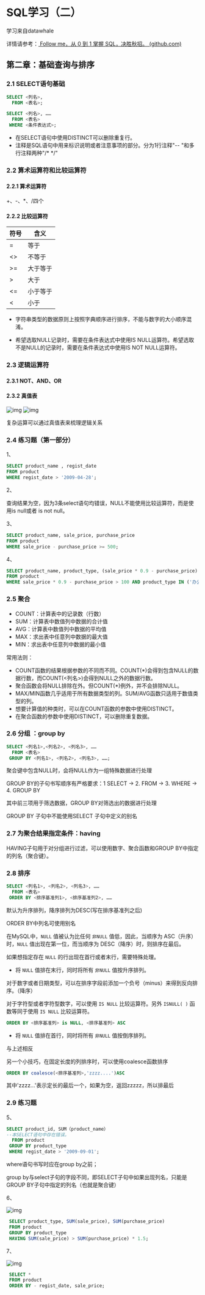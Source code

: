 # SQL学习（二）

学习来自datawhale

详情请参考：[ Follow me，从 0 到 1 掌握 SQL，决胜秋招。 (github.com)](https://github.com/datawhalechina/wonderful-sql)

## 第二章：基础查询与排序

### 2.1 SELECT语句基础

```sql
SELECT <列名>, 
  FROM <表名>;
```

```sql
SELECT <列名>, ……
  FROM <表名>
 WHERE <条件表达式>;
```

- 在SELECT语句中使用DISTINCT可以删除重复行。
- 注释是SQL语句中用来标识说明或者注意事项的部分。分为1行注释"-- "和多行注释两种"/* */"

### 2.2 算术运算符和比较运算符

#### 2.2.1 算术运算符

+、-、*、/四个

#### 2.2.2 比较运算符

| 符号 | 含义     |
| ---- | -------- |
| =    | 等于     |
| <>   | 不等于   |
| >=   | 大于等于 |
| >    | 大于     |
| <=   | 小于等于 |
| <    | 小于     |

- 字符串类型的数据原则上按照字典顺序进行排序，不能与数字的大小顺序混淆。

- 希望选取NULL记录时，需要在条件表达式中使用IS NULL运算符。希望选取不是NULL的记录时，需要在条件表达式中使用IS NOT NULL运算符。

### 2.3 逻辑运算符

#### 2.3.1 NOT、AND、OR

#### 2.3.2 真值表

<img src="https://github.com/datawhalechina/wonderful-sql/blob/main/img/ch02/ch02.03true.png?raw=true" alt="img"  />

<img src="https://github.com/datawhalechina/wonderful-sql/blob/main/img/ch02/ch02.05true3.png?raw=true" alt="img"  />

复杂运算可以通过真值表来梳理逻辑关系

### 2.4 练习题（第一部分）

1、

```sql
SELECT product_name , regist_date
FROM product
WHERE regist_date > '2009-04-28';
```

2、

查询结果为空，因为3条select语句均错误，NULL不能使用比较运算符，而是使用is null或者 is not null。

3、

```sql
SELECT product_name, sale_price, purchase_price
FROM product
WHERE sale_price - purchase_price >= 500;
```

4、

```sql
SELECT product_name, product_type, (sale_price * 0.9 - purchase_price) AS profit
FROM product
WHERE sale_price * 0.9 - purchase_price > 100 AND product_type IN ('办公用品', '厨房用具');
```

### 2.5 聚合

- COUNT：计算表中的记录数（行数）
- SUM：计算表中数值列中数据的合计值
- AVG：计算表中数值列中数据的平均值
- MAX：求出表中任意列中数据的最大值
- MIN：求出表中任意列中数据的最小值

常用法则：

- COUNT函数的结果根据参数的不同而不同。COUNT(*)会得到包含NULL的数据行数，而COUNT(<列名>)会得到NULL之外的数据行数。
- 聚合函数会将NULL排除在外。但COUNT(*)例外，并不会排除NULL。
- MAX/MIN函数几乎适用于所有数据类型的列。SUM/AVG函数只适用于数值类型的列。
- 想要计算值的种类时，可以在COUNT函数的参数中使用DISTINCT。
- 在聚合函数的参数中使用DISTINCT，可以删除重复数据。

### 2.6 分组 ：group by

```sql
SELECT <列名1>,<列名2>, <列名3>, ……
  FROM <表名>
 GROUP BY <列名1>, <列名2>, <列名3>, ……;
```

聚合键中包含NULL时，会将NULL作为一组特殊数据进行处理

GROUP BY的子句书写顺序有严格要求：1 SELECT → 2. FROM → 3. WHERE → 4. GROUP BY

其中前三项用于筛选数据，GROUP BY对筛选出的数据进行处理

GROUP BY 子句中不能使用SELECT 子句中定义的别名

### 2.7 为聚合结果指定条件：having

HAVING子句用于对分组进行过滤，可以使用数字、聚合函数和GROUP BY中指定的列名（聚合键）。

### 2.8 排序

```sql
SELECT <列名1>, <列名2>, <列名3>, ……
  FROM <表名>
 ORDER BY <排序基准列1>, <排序基准列2>, ……
```

默认为升序排列，降序排列为DESC(写在排序基准列之后)

 ORDER BY中列名可使用别名

在MySQL中，`NULL` 值被认为比任何 `非NULL` 值低，因此，当顺序为 ASC（升序）时，`NULL` 值出现在第一位，而当顺序为 DESC（降序）时，则排序在最后。

如果想指定存在 `NULL` 的行出现在首行或者末行，需要特殊处理。

- 将 `NULL` 值排在末行，同时将所有 `非NULL` 值按升序排列。

对于数字或者日期类型，可以在排序字段前添加一个负号（minus）来得到反向排序。（降序）

对于字符型或者字符型数字，可以使用 `IS NULL` 比较运算符。另外 `ISNULL( )` 函数等同于使用 `IS NULL` 比较运算符。

 ```sql
 ORDER BY <排序基准列> is NULL, <排序基准列> ASC
 ```

- 将 `NULL` 值排在首行，同时将所有 `非NULL` 值按倒序排列。

与上述相反

另一个小技巧，在固定长度的列排序时，可以使用coalesce函数排序

```sql
ORDER BY coalesce(<排序基准列>,'zzzz....')ASC
```

其中'zzzz...'表示定长的最后一个，如果为空，返回zzzzz，所以排最后

### 2.9 练习题

5、

```sql
SELECT product_id, SUM（product_name）
--本SELECT语句中存在错误。
  FROM product 
 GROUP BY product_type 
 WHERE regist_date > '2009-09-01';
```

where语句书写时应在group by之前；

group by与select子句的字段不同，即SELECT子句中如果出现列名，只能是GROUP BY子句中指定的列名（也就是聚合键）

6、

<img src="https://github.com/datawhalechina/wonderful-sql/blob/main/img/ch02/ch02.08test26.png?raw=true" alt="img"  />

```sql
 SELECT product_type, SUM(sale_price), SUM(purchase_price)
 FROM product
 GROUP BY product_type
 HAVING SUM(sale_price) > SUM(purchase_price) * 1.5;
```

7、

<img src="https://github.com/datawhalechina/wonderful-sql/blob/main/img/ch02/ch02.09test27.png?raw=true" alt="img"  />

```sql
 SELECT *
 FROM product
 ORDER BY - regist_date, sale_price;
```
